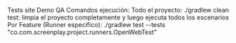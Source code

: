 Tests site Demo QA
Comandos ejecución:
Todo el proyecto: ./gradlew clean test: limpia el proyecto completamente y luego ejecuta todos los escenarios
Por Feature (Runner específico): ./gradlew test --tests "co.com.screenplay.project.runners.OpenWebTest"
